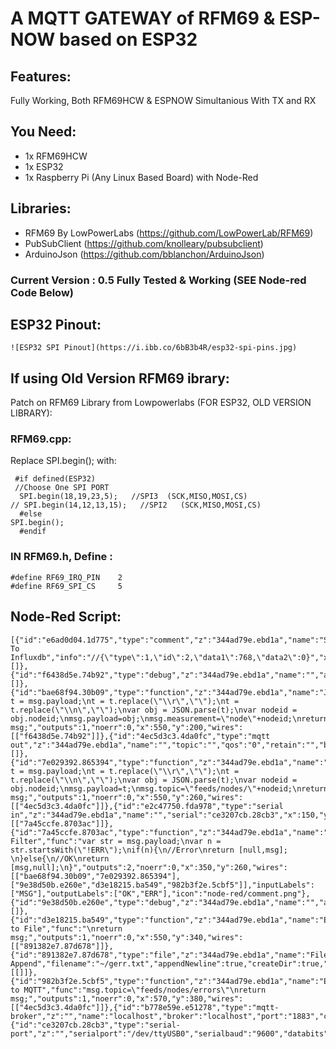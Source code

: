 # A MQTT GATEWAY of RFM69 &amp; ESP-NOW based on ESP32

## Features:
Fully Working, Both RFM69HCW & ESPNOW Simultanious With TX and RX



## You Need:
* 1x RFM69HCW
* 1x ESP32
* 1x Raspberry Pi (Any Linux Based Board) with Node-Red


## Libraries:
- RFM69 By LowPowerLabs (https://github.com/LowPowerLab/RFM69)
- PubSubClient (https://github.com/knolleary/pubsubclient)
- ArduinoJson (https://github.com/bblanchon/ArduinoJson)



### Current Version : 0.5 Fully Tested & Working (SEE Node-red Code Below)



## ESP32 Pinout: 

```
![ESP32 SPI Pinout](https://i.ibb.co/6bB3b4R/esp32-spi-pins.jpg)
```




## If using Old Version RFM69 ibrary:
Patch on RFM69 Library from Lowpowerlabs (FOR ESP32, OLD VERSION LIBRARY):

### RFM69.cpp:
Replace SPI.begin(); with:
```
 #if defined(ESP32)
 //Choose One SPI PORT
  SPI.begin(18,19,23,5);   //SPI3  (SCK,MISO,MOSI,CS)
// SPI.begin(14,12,13,15);   //SPI2   (SCK,MISO,MOSI,CS) 
  #else
SPI.begin();
  #endif
  ```
### IN RFM69.h, Define : 
  ```
  #define RF69_IRQ_PIN    2
#define RF69_SPI_CS     5
```



## Node-Red Script:
```
[{"id":"e6ad0d04.1d775","type":"comment","z":"344ad79e.ebd1a","name":"Serial To Influxdb","info":"//{\"type\":1,\"id\":2,\"data1\":768,\"data2\":0}","x":220,"y":60,"wires":[]},{"id":"f6438d5e.74b92","type":"debug","z":"344ad79e.ebd1a","name":"","active":false,"tosidebar":true,"console":false,"tostatus":false,"complete":"payload","x":850,"y":200,"wires":[]},{"id":"bae68f94.30b09","type":"function","z":"344ad79e.ebd1a","name":"JSON2OBJ","func":"var t = msg.payload;\nt = t.replace(\"\\r\",\"\");\nt = t.replace(\"\\n\",\"\");\nvar obj = JSON.parse(t);\nvar nodeid = obj.nodeid;\nmsg.payload=obj;\nmsg.measurement=\"node\"+nodeid;\nreturn msg;","outputs":1,"noerr":0,"x":550,"y":200,"wires":[["f6438d5e.74b92"]]},{"id":"4ec5d3c3.4da0fc","type":"mqtt out","z":"344ad79e.ebd1a","name":"","topic":"","qos":"0","retain":"","broker":"b778e59e.e51278","x":830,"y":260,"wires":[]},{"id":"7e029392.865394","type":"function","z":"344ad79e.ebd1a","name":"JSON2MQTT","func":"var t = msg.payload;\nt = t.replace(\"\\r\",\"\");\nt = t.replace(\"\\n\",\"\");\nvar obj = JSON.parse(t);\nvar nodeid = obj.nodeid;\nmsg.payload=t;\nmsg.topic=\"feeds/nodes/\"+nodeid;\nreturn msg;","outputs":1,"noerr":0,"x":550,"y":260,"wires":[["4ec5d3c3.4da0fc"]]},{"id":"e2c47750.fda978","type":"serial in","z":"344ad79e.ebd1a","name":"","serial":"ce3207cb.28cb3","x":150,"y":260,"wires":[["7a45ccfe.8703ac"]]},{"id":"7a45ccfe.8703ac","type":"function","z":"344ad79e.ebd1a","name":"ERR Filter","func":"var str = msg.payload;\nvar n = str.startsWith(\"!ERR\");\nif(n){\n//Error\nreturn [null,msg];    \n}else{\n//OK\nreturn [msg,null];\n}","outputs":2,"noerr":0,"x":350,"y":260,"wires":[["bae68f94.30b09","7e029392.865394"],["9e38d50b.e260e","d3e18215.ba549","982b3f2e.5cbf5"]],"inputLabels":["MSG"],"outputLabels":["OK","ERR"],"icon":"node-red/comment.png"},{"id":"9e38d50b.e260e","type":"debug","z":"344ad79e.ebd1a","name":"","active":false,"tosidebar":true,"console":false,"tostatus":false,"complete":"payload","x":390,"y":380,"wires":[]},{"id":"d3e18215.ba549","type":"function","z":"344ad79e.ebd1a","name":"Err to File","func":"\nreturn msg;","outputs":1,"noerr":0,"x":550,"y":340,"wires":[["891382e7.87d678"]]},{"id":"891382e7.87d678","type":"file","z":"344ad79e.ebd1a","name":"File Append","filename":"~/gerr.txt","appendNewline":true,"createDir":true,"overwriteFile":"false","encoding":"none","x":730,"y":340,"wires":[[]]},{"id":"982b3f2e.5cbf5","type":"function","z":"344ad79e.ebd1a","name":"Err to MQTT","func":"msg.topic=\"feeds/nodes/errors\"\nreturn msg;","outputs":1,"noerr":0,"x":570,"y":380,"wires":[["4ec5d3c3.4da0fc"]]},{"id":"b778e59e.e51278","type":"mqtt-broker","z":"","name":"localhost","broker":"localhost","port":"1883","clientid":"","usetls":false,"compatmode":true,"keepalive":"60","cleansession":true,"birthTopic":"","birthQos":"0","birthPayload":"","closeTopic":"","closePayload":"","willTopic":"","willQos":"0","willPayload":""},{"id":"ce3207cb.28cb3","type":"serial-port","z":"","serialport":"/dev/ttyUSB0","serialbaud":"9600","databits":"8","parity":"none","stopbits":"1","waitfor":"","dtr":"none","rts":"none","cts":"none","dsr":"none","newline":"500","bin":"false","out":"interbyte","addchar":"","responsetimeout":"10000"}]
```

